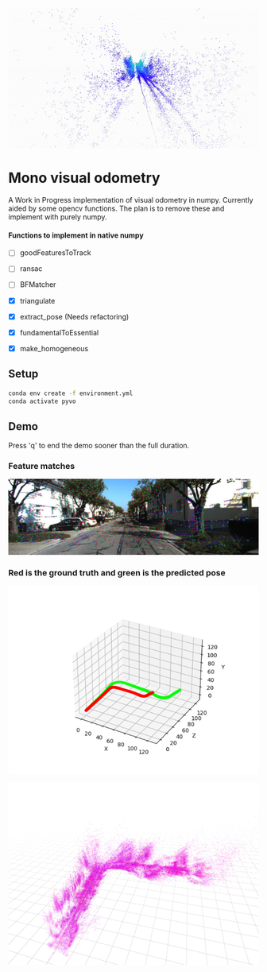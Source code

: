 
![](https://github.com/hpennington/mono-visual-odometry/raw/numpy/point_cloud.gif)

# Mono visual odometry
A Work in Progress implementation of visual odometry in numpy. Currently aided by some opencv functions. The plan is to remove these and implement with purely numpy.


#### Functions to implement in native numpy
  - [ ] goodFeaturesToTrack
  - [ ] ransac
  - [ ] BFMatcher
  - [x] triangulate
  - [x] extract_pose (Needs refactoring)
  - [x] fundamentalToEssential
  - [x] make_homogeneous


## Setup

```bash
conda env create -f environment.yml
conda activate pyvo
```

## Demo
Press 'q' to end the demo sooner than the full duration.

### Feature matches
![](https://github.com/hpennington/mono-visual-odometry/raw/main/features.jpeg)


### Red is the ground truth and green is the predicted pose
![](https://github.com/hpennington/mono-visual-odometry/raw/main/vo.png)

![](https://github.com/hpennington/mono-visual-odometry/raw/triangulation/point_cloud.png)



